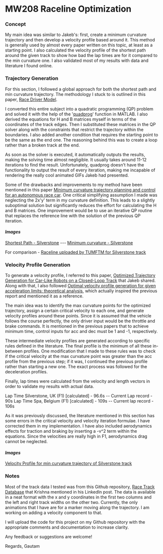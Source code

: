 # MW208 Raceline Optimization
<Desc of proj>
  
### **Concept**

My main idea was similar to Jakeb's: first, create a minimum curvature trajectory and then develop a velocity profile based around it. This method is generally used by almost every paper written on this topic, at least as a starting point. I also calculated the velocity profile of the shortest path around the given track to show how bad the lap times are for it compared to the min curvature one. I also validated most of my results with data and literature I found online.

### **Trajectory Generation**

For this section, I followed a global approach for both the shortest path and min curvature trajectory. The methodology I stuck to is outlined in this paper, [Race Driver Model](https://dl.acm.org/doi/10.1016/j.compstruc.2007.04.028). 

I converted this entire subject into a quadratic programming (QP) problem and solved it with the help of the '[quadprog](https://in.mathworks.com/help/optim/ug/quadprog.html)' function in MATLAB. I also derived the equations for H and B matrices myself in terms of the coordinates of the track edges. Then I substituted these matrices in the QP solver along with the constraints that restrict the trajectory within the boundaries. I also added another condition that requires the starting point to be the same as the end one. The reasoning behind this was to create a loop rather than a broken track at the end. 

As soon as the solver is executed, it automatically outputs the results, making the solving time almost negligible. It usually takes around 11-12 iterations to find the result. Unfortunately, quadprog doesn't have the functionality to output the result of every iteration, making me incapable of rendering the really cool animated GIFs Jakeb had presented.

Some of the drawbacks and improvements to my method have been mentioned in this paper [Minimum curvature trajectory planning and control for an autonomous race car](https://www.tandfonline.com/doi/abs/10.1080/00423114.2019.1631455?journalCode=nvsd20). One critical simplifying assumption I made was neglecting the 2x'y' term in my curvature definition. This leads to a slightly suboptimal solution but significantly reduces the effort for calculating the H and B matrices. One improvement would be to use an iterative QP routine that replaces the reference line with the solution of the previous QP iteration.

#### _**Images**_

[Shortest Path - Silverstone](https://user-images.githubusercontent.com/58664908/128596618-575a2a3c-70fd-49e1-820d-698fe9b1d8b0.png) --- [Minimum curvature - Silverstone](https://user-images.githubusercontent.com/58664908/128598833-c99c9c31-b9b9-4988-aa61-ef6dd28a60c9.png)

For comparison - [Raceline uploaded by TUMFTM for Silverstone track](https://user-images.githubusercontent.com/58664908/128598878-c3997de2-ea97-4d82-a775-bd9cfa0a177a.png)


### **Velocity Profile Generation**

To generate a velocity profile, I referred to this paper, [Optimized Trajectory Generation for Car-Like Robots on a Closed-Loop Track](https://digitalcommons.du.edu/etd/1370/) that Jakeb shared. Along with that, I also followed [Optimal velocity profile generation for given acceleration limits: theoretical analysis](https://ieeexplore.ieee.org/abstract/document/1470174/), which actually inspired the previous report and mentioned it as a reference.

The main idea was to identify the max curvature points for the optimized trajectory, assign a certain critical velocity to each one, and generate velocity profiles around these points. Since it is assumed that the vehicle follows the course perfectly, the only driver input would be the throttle and brake commands. It is mentioned in the previous papers that to achieve minimum time, control inputs for acc and dec must be 1 and -1, respectively. 

These intermediate velocity profiles are generated according to specific rules defined in the literature. The final profile is the minimum of all these in-between profiles. One modification that I made to these rules was to check if the critical velocity at the max curvature point was greater than the acc profile from the previous step; if it was, I continued the previous profile rather than starting a new one. The exact process was followed for the deceleration profiles.

Finally, lap times were calculated from the velocity and length vectors in order to validate my results with actual data.

Lap Time Silverstone, UK (F1) [calculated] - 96.6s -- Current Lap record - 90s
Lap Time Spa, Belgium (F1) [calculated] - 109s -- Current lap record - 106s

As it was previously discussed, the literature mentioned in this section has some errors in the critical velocity and velocity iteration formulae. I have corrected them in my implementation. I have also included aerodynamics effects for traction and braking by inserting a -v^2 term within the equations. Since the velocities are really high in F1, aerodynamics drag cannot be neglected.

#### _**Images**_
[Velocity Profile for min curvature trajectory of Silverstone track](https://user-images.githubusercontent.com/58664908/128600338-c50d12c0-2b78-4a3e-b5f0-5addf029422a.png)


### **Notes**

Most of the track data I tested was from this Github repository, [Race Track Database](https://github.com/TUMFTM/racetrack-database) that Krishna mentioned in his LinkedIn post. The data is available in a neat format with the x and y coordinates in the first two columns and the left and right track widths on the other two. Currently, the only animations that I have are for a marker moving along the trajectory.  I am working on adding a velocity component to that. 

I will upload the code for this project on my Github repository with the appropriate comments and documentation to increase clarity.

Any feedback or suggestions are welcome!

Regards,
Gautam
